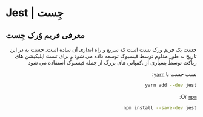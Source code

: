 # Jest | جِست
##  معرفی فریم وُرک جِست 
<div dir="rtl">
جست یک فریم ورک تست است که سریع و راه اندازی آن ساده است. جست به در این تاریخ به طور مداوم توسط فیسبوک توسعه داده می شود و برای تست اپلیکیشن های ریأکت توسط بسیاری از .کمپانی های بزرگ از جمله فیسبوک استفاده می شود
</div>
<div dir="rtl">

نسب جست با [`yarn`](https://yarnpkg.com/en/package/jest):

```bash
yarn add --dev jest
```

Or [`npm`](https://www.npmjs.com/package/jest):

```bash
npm install --save-dev jest
```

</div>
